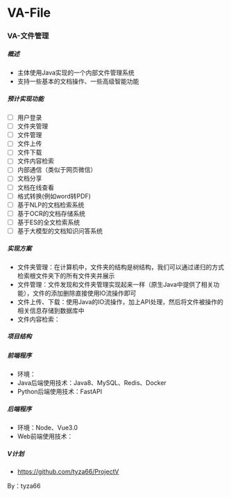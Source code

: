 # VA-File
### VA-文件管理

##### 概述
- 主体使用Java实现的一个内部文件管理系统
- 支持一些基本的文档操作、一些高级智能功能

##### 预计实现功能
- [ ] 用户登录
- [ ] 文件夹管理
- [ ] 文件管理
- [ ] 文件上传
- [ ] 文件下载
- [ ] 文件内容检索
- [ ] 内部通信（类似于网页微信）
- [ ] 文档分享
- [ ] 文档在线查看
- [ ] 格式转换(例如word转PDF)
- [ ] 基于NLP的文档检索系统
- [ ] 基于OCR的文档存储系统
- [ ] 基于ES的全文检索系统
- [ ] 基于大模型的文档知识问答系统

##### 实现方案
- 文件夹管理：在计算机中，文件夹的结构是树结构，我们可以通过递归的方式检索根文件夹下的所有文件夹并展示
- 文件管理：文件发现和文件夹管理实现起来一样（原生Java中提供了相关功能），文件的添加删除直接使用IO流操作即可
- 文件上传、下载：使用Java的IO流操作，加上API处理，然后将文件被操作的相关信息存储到数据库中
- 文件内容检索：
##### 项目结构

##### 前端程序
- 环境：
- Java后端使用技术：Java8、MySQL、Redis、Docker
- Python后端使用技术：FastAPI

##### 后端程序
- 环境：Node、Vue3.0
- Web前端使用技术：

##### V计划
- https://github.com/tyza66/ProjectV

By：tyza66
